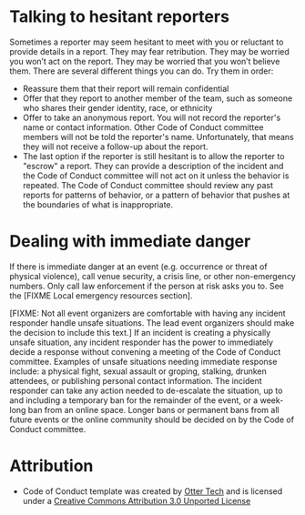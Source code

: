 # Talking to hesitant reporters

Sometimes a reporter may seem hesitant to meet with you or reluctant to provide details in a report. They may fear retribution. They may be worried you won’t act on the report. They may be worried that you won’t believe them. There are several different things you can do. Try them in order:

 * Reassure them that their report will remain confidential
 * Offer that they report to another member of the team, such as someone who shares their gender identity, race, or ethnicity
 * Offer to take an anonymous report. You will not record the reporter's name or contact information. Other Code of Conduct committee members will not be told the reporter's name. Unfortunately, that means they will not receive a follow-up about the report.
 * The last option if the reporter is still hesitant is to allow the reporter to "escrow" a report. They can provide a description of the incident and the Code of Conduct committee will not act on it unless the behavior is repeated. The Code of Conduct committee should review any past reports for patterns of behavior, or a pattern of behavior that pushes at the boundaries of what is inappropriate.

# Dealing with immediate danger

If there is immediate danger at an event (e.g. occurrence or threat of physical violence), call venue security, a crisis line, or other non-emergency numbers. Only call law enforcement if the person at risk asks you to. See the [FIXME Local emergency resources section].

[FIXME: Not all event organizers are comfortable with having any incident responder handle unsafe situations. The lead event organizers should make the decision to include this text.]
If an incident is creating a physically unsafe situation, any incident responder has the power to immediately decide a response without convening a meeting of the Code of Conduct committee. Examples of unsafe situations needing immediate response include: a physical fight, sexual assault or groping, stalking, drunken attendees, or publishing personal contact information. The incident responder can take any action needed to de-escalate the situation, up to and including a temporary ban for the remainder of the event, or a week-long ban from an online space. Longer bans or permanent bans from all future events or the online community should be decided on by the Code of Conduct committee.

# Attribution

* Code of Conduct template was created by [Otter Tech](https://otter.technology/code-of-conduct-training) and is licensed under a [Creative Commons Attribution 3.0 Unported License](http://creativecommons.org/licenses/by/3.0/)

